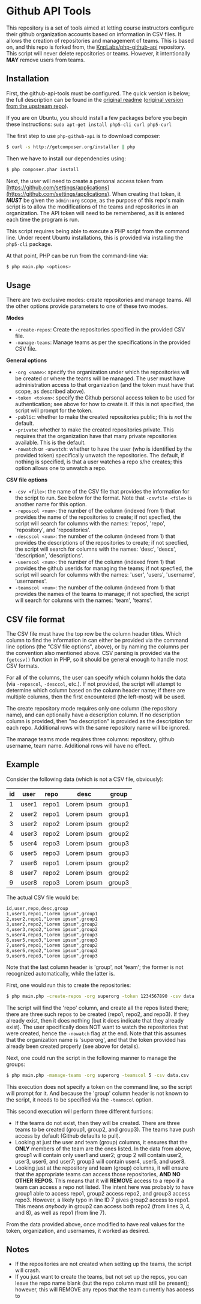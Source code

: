 Github API Tools
================

This repository is a set of tools aimed at letting course instructors configure their github organization accounts based on information in CSV files.  It allows the creation of repositories and management of teams.  This is based on, and this repo is forked from, the [KnpLabs/php-github-api](https://github.com/KnpLabs/php-github-api) repository.  This script will never delete repositories or teams.  However, it intentionally **MAY** remove users from teams.


Installation
------------

First, the github-api-tools must be configured.  The quick version is below; the full description can be found in the [original readme](https://raw.githubusercontent.com/aaronbloomfield/github-api-tools/master/readme-original.md) ([original version from the upstream repo](https://raw.githubusercontent.com/KnpLabs/php-github-api/master/README.markdown)).

If you are on Ubuntu, you should install a few packages before you begin these instructions: `sudo apt-get install php5-cli curl php5-curl`

The first step to use `php-github-api` is to download composer:

```bash
$ curl -s http://getcomposer.org/installer | php
```

Then we have to install our dependencies using:
```bash
$ php composer.phar install
```

Next, the user will need to create a personal access token from [https://github.com/settings/applications](https://github.com/settings/applications).  When creating that token, it ***MUST*** be given the `admin:org` scope, as the purpose of this repo's main script is to allow the modifications of the teams and repositories in an organization.  The API token will need to be remembered, as it is entered each time the program is run.

This script requires being able to execute a PHP script from the command line.  Under recent Ubuntu installations, this is provided via installing the `php5-cli` package.

At that point, PHP can be run from the command-line via:

```bash
$ php main.php <options>
```

Usage
-----

There are two exclusive modes: create repositories and manage teams.  All the other options provide parameters to one of these two modes.

**Modes**

* `-create-repos`: Create the repositories specified in the provided CSV file.
* `-manage-teams`: Manage teams as per the specifications in the provided CSV file.

**General options**

* `-org <name>`: specify the organization under which the repositories will be created or where the teams will be managed.  The user must have administration access to that organization (and the token must have that scope, as described above).
* `-token <token>`: specify the Github personal access token to be used for authentication; see above for how to create it.  If this is not specified, the script will prompt for the token.
* `-public`: whether to make the created repositories public; this is *not* the default.
* `-private`: whether to make the created repositories private.  This requires that the organization have that many private repositories available.  This is the default.
* `-nowatch` or `-unwatch`: whether to have the user (who is identified by the provided token) specifically unwatch the repositories.  The default, if nothing is specified, is that a user watches a repo s/he creates; this option allows one to unwatch a repo.

**CSV file options**

* `-csv <file>`: the name of the CSV file that provides the information for the script to run.  See below for the format.  Note that `-csvfile <file>` is another name for this option.
* `-reposcol <num>`: the number of the column (indexed from 1) that provides the name of the repositories to create; if not specfied, the script will search for columns with the names: 'repos', 'repo', 'repository', and 'repositories'.
* `-descscol <num>`: the number of the column (indexed from 1) that provides the descriptions of the repositories to create; if not specfied, the script will search for columns with the names: 'desc', 'descs', 'description', 'descriptions'.
* `-userscol <num>`: the number of the column (indexed from 1) that provides the github userids for managing the teams; if not specfied, the script will search for columns with the names: 'user', 'users', 'username', 'usernames'.
* `-teamscol <num>`: the number of the column (indexed from 1) that provides the names of the teams to manage; if not specfied, the script will search for columns with the names: 'team', 'teams'.

CSV file format
---------------

The CSV file must have the top row be the column header titles.  Which column to find the information in can either be provided via the command line options (the "CSV file options", above), or by naming the columns per the convention also mentioned above.  CSV parsing is provided via the `fgetcsv()` function in PHP, so it should be general enough to handle most CSV formats.

For all of the columns, the user can specify which column holds the data (via `-reposcol`, `-desccol`, etc.).  If not provided, the script will attempt to determine which column based on the column header name; if there are multiple columns, then the first encountered (the left-most) will be used.

The create repository mode requires only one column (the repository name), and can optionally have a description column.  If no description column is provided, then "no description" is provided as the description for each repo.  Additional rows with the same repository name will be ignored.

The manage teams mode requires three columns: repository, github username, team name.  Additional rows will have no effect.


Example
-------

Consider the following data (which is not a CSV file, obviously):


id | user  | repo  | desc        | group
---|-------|-------|-------------|-------
1  | user1 | repo1 | Lorem ipsum | group1
2  | user2 | repo1 | Lorem ipsum | group1
3  | user2 | repo2 | Lorem ipsum | group2
4  | user3 | repo2 | Lorem ipsum | group2
5  | user4 | repo3 | Lorem ipsum | group3
6  | user5 | repo3 | Lorem ipsum | group3
7  | user6 | repo1 | Lorem ipsum | group2
8  | user7 | repo2 | Lorem ipsum | group2
9  | user8 | repo3 | Lorem ipsum | group3

The actual CSV file would be:

```
id,user,repo,desc,group
1,user1,repo1,"Lorem ipsum",group1
2,user2,repo1,"Lorem ipsum",group1
3,user2,repo2,"Lorem ipsum",group2
4,user3,repo2,"Lorem ipsum",group2
5,user4,repo3,"Lorem ipsum",group3
6,user5,repo3,"Lorem ipsum",group3
7,user6,repo1,"Lorem ipsum",group2
8,user6,repo2,"Lorem ipsum",group2
9,user6,repo3,"Lorem ipsum",group3
```

Note that the last column header is 'group', not 'team'; the former is not recognized automatically, while the latter is.

First, one would run this to create the repositories:

```bash
$ php main.php -create-repos -org superorg -token 1234567890 -csv data.csv -nowatch
```

The script will find the 'repo' column, and create all the repos listed there; there are three such repos to be created (repo1, repo2, and repo3).  If they already exist, then it does nothing (but it does indicate that they already exist).  The user specifically does NOT want to watch the repositories that were created, hence the `-nowatch` flag at the end.  Note that this assumes that the organization name is 'superorg', and that the token provided has already been created properly (see above for details).

Next, one could run the script in the following manner to manage the groups:

```bash
$ php main.php -manage-teams -org superorg -teamscol 5 -csv data.csv
```

This execution does not specify a token on the command line, so the script will prompt for it.  And because the 'group' column header is not known to the script, it needs to be specified via the `-teamscol` option.

This second execution will perform three different funtions:

* If the teams do not exist, then they will be created.  There are three teams to be created (group1, group2, and group3).  The teams have push access by default (Github defaults to pull).
* Looking at just the user and team (group) columns, it ensures that the **ONLY** members of the team are the ones listed.  In the data from above, group1 will contain only user1 and user2; group 2 will contain user2, user3, user6, and user7; group3 will contain user4, user5, and user8.
* Looking just at the repository and team (group) columns, it will ensure that the appropriate teams can access those repositories, **AND NO OTHER REPOS**.  This means that it will **REMOVE** access to a repo if a team can access a repo not listed.  The intent here was probably to have group1 able to access repo1, group2 access repo2, and group3 access repo3.  However, a likely typo in line ID 7 gives group2 access to repo1.  This means *anybody* in group2 can access both repo2 (from lines 3, 4, and 8), as well as repo1 (from line 7).

From the data provided above, once modified to have real values for the token, organization, and usernames, it worked as desired.

Notes
-----

* If the repositories are not created when setting up the teams, the script will crash.
* If you just want to create the teams, but not set up the repos, you can leave the repo name blank (but the repo column must still be present); however, this will REMOVE any repos that the team currently has access to

